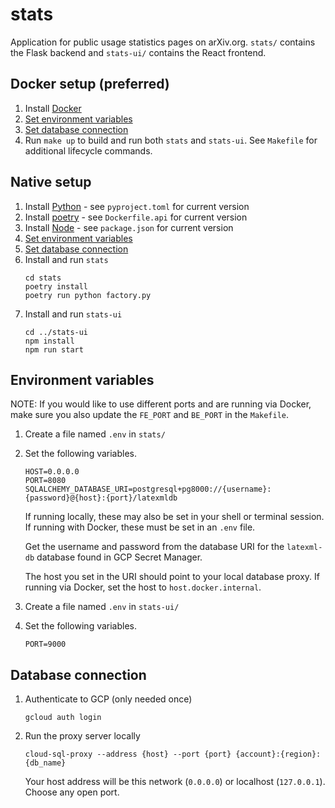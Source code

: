 # stats

Application for public usage statistics pages on arXiv.org. `stats/` contains the Flask backend and `stats-ui/` contains the React frontend.

## Docker setup (preferred)

1. Install [Docker](https://docs.docker.com/engine/install/)
2. [Set environment variables](#environment-variables)
3. [Set database connection](#database-connection)
4. Run `make up` to build and run both `stats` and `stats-ui`. See `Makefile` for additional lifecycle commands.

## Native setup

1. Install [Python](https://www.python.org/downloads/) - see `pyproject.toml` for current version
2. Install [poetry](https://python-poetry.org/docs/#installation) - see `Dockerfile.api` for current version
3. Install [Node](https://nodejs.org/en/download) - see `package.json` for current version
4. [Set environment variables](#environment-variables)
5. [Set database connection](#database-connection)
6. Install and run `stats`
   ```
   cd stats
   poetry install
   poetry run python factory.py
   ```
7. Install and run `stats-ui`
   ```
   cd ../stats-ui
   npm install
   npm run start
   ```

## Environment variables

NOTE: If you would like to use different ports and are running via Docker, make sure you also update the `FE_PORT` and `BE_PORT` in the `Makefile`. 

1. Create a file named `.env` in `stats/`
2. Set the following variables. 
   ```
   HOST=0.0.0.0
   PORT=8080 
   SQLALCHEMY_DATABASE_URI=postgresql+pg8000://{username}:{password}@{host}:{port}/latexmldb
   ```
   If running locally, these may also be set in your shell or terminal session. If running with Docker, these must be set in an `.env` file.

   Get the username and password from the database URI for the `latexml-db` database found in GCP Secret Manager. 
   
   The host you set in the URI should point to your local database proxy. If running via Docker, set the host to
   `host.docker.internal`.
3. Create a file named `.env` in `stats-ui/`
4. Set the following variables.
   ```
   PORT=9000
   ```

## Database connection

1. Authenticate to GCP (only needed once)
   ```
   gcloud auth login
   ```
2. Run the proxy server locally
   ```
   cloud-sql-proxy --address {host} --port {port} {account}:{region}:{db_name}
   ```
   Your host address will be this network (`0.0.0.0`) or localhost (`127.0.0.1`). Choose any open port.
